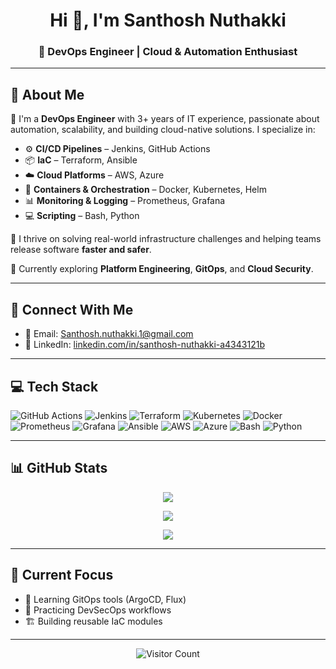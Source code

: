 <h1 align="center">Hi 👋, I'm Santhosh Nuthakki</h1>
<h3 align="center">🚀 DevOps Engineer | Cloud & Automation Enthusiast</h3>

---

## 💫 About Me

🔧 I'm a **DevOps Engineer** with 3+ years of IT experience, passionate about automation, scalability, and building cloud-native solutions. I specialize in:

- ⚙️ **CI/CD Pipelines** – Jenkins, GitHub Actions  
- 📦 **IaC** – Terraform, Ansible  
- ☁️ **Cloud Platforms** – AWS, Azure  
- 🐳 **Containers & Orchestration** – Docker, Kubernetes, Helm  
- 📊 **Monitoring & Logging** – Prometheus, Grafana  
- 💻 **Scripting** – Bash, Python  

🚀 I thrive on solving real-world infrastructure challenges and helping teams release software **faster and safer**.

🧠 Currently exploring **Platform Engineering**, **GitOps**, and **Cloud Security**.

---

## 🔗 Connect With Me

- 📧 Email: [Santhosh.nuthakki.1@gmail.com](mailto:Santhosh.nuthakki.1@gmail.com)  
- 💼 LinkedIn: [linkedin.com/in/santhosh-nuthakki-a4343121b](https://www.linkedin.com/in/santhosh-nuthakki-a4343121b)

---

## 💻 Tech Stack

![GitHub Actions](https://img.shields.io/badge/GitHub%20Actions-2088FF?style=for-the-badge&logo=githubactions&logoColor=white)
![Jenkins](https://img.shields.io/badge/Jenkins-D24939?style=for-the-badge&logo=jenkins&logoColor=white)
![Terraform](https://img.shields.io/badge/Terraform-623CE4?style=for-the-badge&logo=terraform&logoColor=white)
![Kubernetes](https://img.shields.io/badge/Kubernetes-326CE5?style=for-the-badge&logo=kubernetes&logoColor=white)
![Docker](https://img.shields.io/badge/Docker-2496ED?style=for-the-badge&logo=docker&logoColor=white)
![Prometheus](https://img.shields.io/badge/Prometheus-E6522C?style=for-the-badge&logo=prometheus&logoColor=white)
![Grafana](https://img.shields.io/badge/Grafana-F46800?style=for-the-badge&logo=grafana&logoColor=white)
![Ansible](https://img.shields.io/badge/Ansible-EE0000?style=for-the-badge&logo=ansible&logoColor=white)
![AWS](https://img.shields.io/badge/AWS-232F3E?style=for-the-badge&logo=amazonaws&logoColor=white)
![Azure](https://img.shields.io/badge/Azure-0078D4?style=for-the-badge&logo=microsoftazure&logoColor=white)
![Bash](https://img.shields.io/badge/Bash-4EAA25?style=for-the-badge&logo=gnubash&logoColor=white)
![Python](https://img.shields.io/badge/Python-3670A0?style=for-the-badge&logo=python&logoColor=white)

---

## 📊 GitHub Stats

<div align="center">

![](https://github-readme-stats.vercel.app/api?username=santhosh-nuthakki&theme=github_dark&show_icons=true&hide_border=false&include_all_commits=true&count_private=true)

![](https://github-readme-streak-stats.herokuapp.com/?user=santhosh-nuthakki&theme=github_dark&hide_border=false)

![](https://github-readme-stats.vercel.app/api/top-langs/?username=santhosh-nuthakki&theme=github_dark&hide_border=false&layout=compact)

</div>

---

## 🧭 Current Focus

- 🔁 Learning GitOps tools (ArgoCD, Flux)
- 🔐 Practicing DevSecOps workflows
- 🏗️ Building reusable IaC modules

---

<p align="center">
  <img src="https://visitcount.itsvg.in/api?id=santhosh-nuthakki&icon=5&color=6" alt="Visitor Count"/>
</p>
